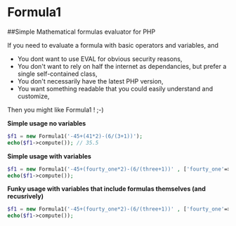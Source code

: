 # Formula1
##Simple Mathematical formulas evaluator for PHP

If you need to evaluate a formula with basic operators and variables, and

* You dont want to use EVAL for obvious security reasons,
* You don't want to rely on half the internet as dependancies, but prefer a single self-contained class,
* You don't necessarily have the latest PHP version,
* You want something readable that you could easily understand and customize,

Then you might like Formula1 ! ;-)


**Simple usage no variables**

```PHP
$f1 = new Formula1('-45+(41*2)-(6/(3+1))');
echo($f1->compute()); // 35.5
```

**Simple usage with variables**

```PHP
$f1 = new Formula1('-45+(fourty_one*2)-(6/(three+1))' , ['fourty_one'=>41, 'three'=>3]);
echo($f1->compute());
```

**Funky usage with variables that include formulas themselves (and recusrively)**

```PHP
$f1 = new Formula1('-45+(fourty_one*2)-(6/(three+1))' , ['fourty_one'=>'82/2', 'three'=>'12/four', 'four'=>4]);
echo($f1->compute());
```


